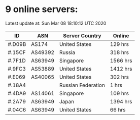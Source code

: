 # 9 online servers:

Latest update at: Sun Mar 08 18:10:12 UTC 2020

| ID | ASN | Server Country | Online |
| -- | --- | -------------- | ------ |
| #.D09B | AS174 | United States | 129 hrs |
| #.15CF | AS49392 | Russia | 318 hrs |
| #.7F1D | AS63949 | Singapore | 1566 hrs |
| #.9FC3 | AS53889 | United States | 1412 hrs |
| #.E069 | AS40065 | United States | 302 hrs |
| #.18A4 |  | Russian Federation | 1 hrs |
| #.4DA9 | AS14061 | Singapore | 109 hrs |
| #.2A79 | AS63949 | Japan | 1394 hrs |
| #.04C6 | AS63949 | United States | 66 hrs |

